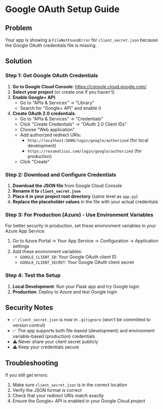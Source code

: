 # Google OAuth Setup Guide

## Problem
Your app is showing a `FileNotFoundError` for `client_secret.json` because the Google OAuth credentials file is missing.

## Solution

### Step 1: Get Google OAuth Credentials

1. **Go to Google Cloud Console**: https://console.cloud.google.com/
2. **Select your project** (or create one if you haven't)
3. **Enable Google+ API**:
   - Go to "APIs & Services" → "Library"
   - Search for "Google+ API" and enable it
4. **Create OAuth 2.0 credentials**:
   - Go to "APIs & Services" → "Credentials"
   - Click "Create Credentials" → "OAuth 2.0 Client IDs"
   - Choose "Web application"
   - Add authorized redirect URIs:
     - `http://localhost:5000/login/google/authorized` (for local development)
     - `https://resumaticai.com/login/google/authorized` (for production)
   - Click "Create"

### Step 2: Download and Configure Credentials

1. **Download the JSON file** from Google Cloud Console
2. **Rename it to `client_secret.json`**
3. **Place it in your project root directory** (same level as `app.py`)
4. **Replace the placeholder values** in the file with your actual credentials

### Step 3: For Production (Azure) - Use Environment Variables

For better security in production, set these environment variables in your Azure App Service:

1. Go to Azure Portal → Your App Service → Configuration → Application settings
2. Add these environment variables:
   - `GOOGLE_CLIENT_ID`: Your Google OAuth client ID
   - `GOOGLE_CLIENT_SECRET`: Your Google OAuth client secret

### Step 4: Test the Setup

1. **Local Development**: Run your Flask app and try Google login
2. **Production**: Deploy to Azure and test Google login

## Security Notes

- ✅ `client_secret.json` is now in `.gitignore` (won't be committed to version control)
- ✅ The app supports both file-based (development) and environment variable-based (production) credentials
- ⚠️ Never share your client secret publicly
- ⚠️ Keep your credentials secure

## Troubleshooting

If you still get errors:
1. Make sure `client_secret.json` is in the correct location
2. Verify the JSON format is correct
3. Check that your redirect URIs match exactly
4. Ensure the Google+ API is enabled in your Google Cloud project 